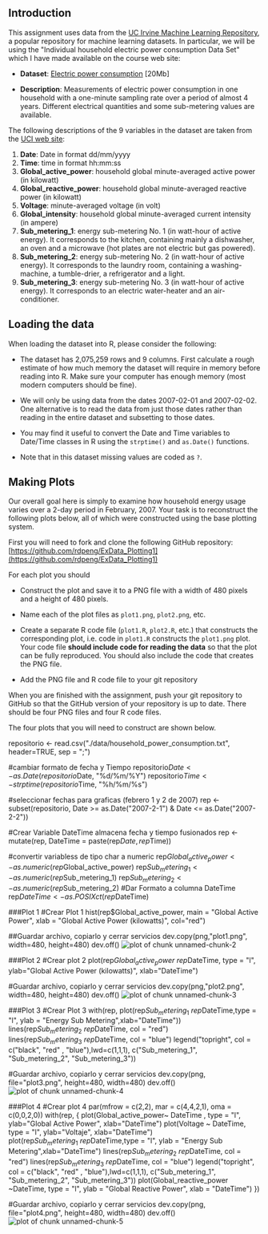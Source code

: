 ## Introduction

This assignment uses data from
the <a href="http://archive.ics.uci.edu/ml/">UC Irvine Machine
Learning Repository</a>, a popular repository for machine learning
datasets. In particular, we will be using the "Individual household
electric power consumption Data Set" which I have made available on
the course web site:


* <b>Dataset</b>: <a href="https://d396qusza40orc.cloudfront.net/exdata%2Fdata%2Fhousehold_power_consumption.zip">Electric power consumption</a> [20Mb]

* <b>Description</b>: Measurements of electric power consumption in
one household with a one-minute sampling rate over a period of almost
4 years. Different electrical quantities and some sub-metering values
are available.


The following descriptions of the 9 variables in the dataset are taken
from
the <a href="https://archive.ics.uci.edu/ml/datasets/Individual+household+electric+power+consumption">UCI
web site</a>:

<ol>
<li><b>Date</b>: Date in format dd/mm/yyyy </li>
<li><b>Time</b>: time in format hh:mm:ss </li>
<li><b>Global_active_power</b>: household global minute-averaged active power (in kilowatt) </li>
<li><b>Global_reactive_power</b>: household global minute-averaged reactive power (in kilowatt) </li>
<li><b>Voltage</b>: minute-averaged voltage (in volt) </li>
<li><b>Global_intensity</b>: household global minute-averaged current intensity (in ampere) </li>
<li><b>Sub_metering_1</b>: energy sub-metering No. 1 (in watt-hour of active energy). It corresponds to the kitchen, containing mainly a dishwasher, an oven and a microwave (hot plates are not electric but gas powered). </li>
<li><b>Sub_metering_2</b>: energy sub-metering No. 2 (in watt-hour of active energy). It corresponds to the laundry room, containing a washing-machine, a tumble-drier, a refrigerator and a light. </li>
<li><b>Sub_metering_3</b>: energy sub-metering No. 3 (in watt-hour of active energy). It corresponds to an electric water-heater and an air-conditioner.</li>
</ol>

## Loading the data





When loading the dataset into R, please consider the following:

* The dataset has 2,075,259 rows and 9 columns. First
calculate a rough estimate of how much memory the dataset will require
in memory before reading into R. Make sure your computer has enough
memory (most modern computers should be fine).

* We will only be using data from the dates 2007-02-01 and
2007-02-02. One alternative is to read the data from just those dates
rather than reading in the entire dataset and subsetting to those
dates.

* You may find it useful to convert the Date and Time variables to
Date/Time classes in R using the `strptime()` and `as.Date()`
functions.

* Note that in this dataset missing values are coded as `?`.


## Making Plots

Our overall goal here is simply to examine how household energy usage
varies over a 2-day period in February, 2007. Your task is to
reconstruct the following plots below, all of which were constructed
using the base plotting system.

First you will need to fork and clone the following GitHub repository:
[https://github.com/rdpeng/ExData_Plotting1](https://github.com/rdpeng/ExData_Plotting1)


For each plot you should

* Construct the plot and save it to a PNG file with a width of 480
pixels and a height of 480 pixels.

* Name each of the plot files as `plot1.png`, `plot2.png`, etc.

* Create a separate R code file (`plot1.R`, `plot2.R`, etc.) that
constructs the corresponding plot, i.e. code in `plot1.R` constructs
the `plot1.png` plot. Your code file **should include code for reading
the data** so that the plot can be fully reproduced. You should also
include the code that creates the PNG file.

* Add the PNG file and R code file to your git repository

When you are finished with the assignment, push your git repository to
GitHub so that the GitHub version of your repository is up to
date. There should be four PNG files and four R code files.


The four plots that you will need to construct are shown below. 


repositorio <- read.csv("./data/household_power_consumption.txt", header=TRUE, sep = ";")

#cambiar formato de fecha y Tiempo
repositorio$Date <- as.Date(repositorio$Date, "%d/%m/%Y")
repositorio$Time <- strptime(repositorio$Time, "%h/%m/%s")   

#seleccionar fechas para graficas (febrero 1 y 2 de 2007)
rep <- subset(repositorio, Date >= as.Date("2007-2-1") & Date <= as.Date("2007-2-2"))

#Crear Variable DateTime almacena fecha y tiempo fusionados
rep  <- mutate(rep, DateTime = paste(rep$Date, rep$Time))

#convertir variabless de tipo char a numeric
rep$Global_active_power <-  as.numeric(rep$Global_active_power) 
rep$Sub_metering_1 <- as.numeric(rep$Sub_metering_1)
rep$Sub_metering_2 <- as.numeric(rep$Sub_metering_2)
#Dar Formato  a columna DateTime 
rep$DateTime <- as.POSIXct(rep$DateTime)


###Plot 1
#Crear Plot 1
hist(rep$Global_active_power, main = "Global Active Power",
     xlab = "Global Active Power (kilowatts)", col="red")

##Guardar  archivo, copiarlo y cerrar servicios
dev.copy(png,"plot1.png", width=480, height=480)
dev.off()
![plot of chunk unnamed-chunk-2](figure/unnamed-chunk-2.png) 


###Plot 2
#Crear plot 2
plot(rep$Global_active_power~rep$DateTime, type = "l", ylab="Global Active Power (kilowatts)",
     xlab="DateTime")
     
#Guardar  archivo, copiarlo y cerrar servicios
dev.copy(png,"plot2.png", width=480, height=480)
dev.off()
![plot of chunk unnamed-chunk-3](figure/unnamed-chunk-3.png) 


###Plot 3
#Crear Plot 3
with(rep, plot(rep$Sub_metering_1~ rep$DateTime,type = "l",
               ylab =  "Energy Sub Metering",xlab="DateTime"))
     lines(rep$Sub_metering_2~ rep$DateTime, col = "red")
     lines(rep$Sub_metering_3~ rep$DateTime, col = "blue")
legend("topright",  col = c("black", "red" , "blue"),lwd=c(1,1,1), 
       c("Sub_metering_1", "Sub_metering_2", "Sub_metering_3")) 
       
#Guardar  archivo, copiarlo y cerrar servicios
dev.copy(png, file="plot3.png", height=480, width=480)
dev.off()
![plot of chunk unnamed-chunk-4](figure/unnamed-chunk-4.png) 


###Plot 4
#Crear plot 4
par(mfrow = c(2,2), mar = c(4,4,2,1), oma = c(0,0,2,0))
with(rep, {
  plot(Global_active_power~ DateTime , type = "l", 
       ylab="Global Active Power", xlab="DateTime")
  plot(Voltage ~ DateTime, type = "l",
       ylab="Voltaje", xlab="DateTime")
  plot(rep$Sub_metering_1~ rep$DateTime,type = "l",
           ylab =  "Energy Sub Metering",xlab="DateTime")
  lines(rep$Sub_metering_2~ rep$DateTime, col = "red")
  lines(rep$Sub_metering_3~ rep$DateTime, col = "blue")
  legend("topright",  col = c("black", "red" , "blue"),lwd=c(1,1,1), 
  c("Sub_metering_1", "Sub_metering_2", "Sub_metering_3")) 
  plot(Global_reactive_power ~DateTime, type = "l", 
       ylab = "Global Reactive Power", xlab = "DateTime")
})

#Guardar  archivo, copiarlo y cerrar servicios
dev.copy(png, file="plot4.png", height=480, width=480)
dev.off()
![plot of chunk unnamed-chunk-5](figure/unnamed-chunk-5.png) 

